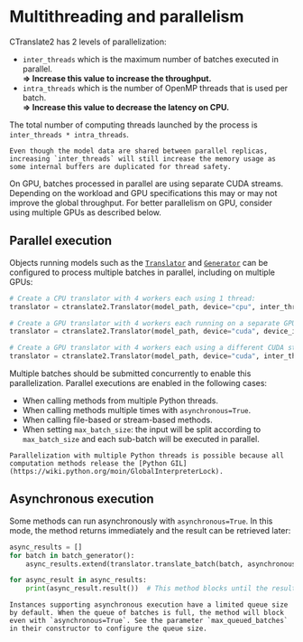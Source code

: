 # Multithreading and parallelism

CTranslate2 has 2 levels of parallelization:

* `inter_threads` which is the maximum number of batches executed in parallel.<br/>**=> Increase this value to increase the throughput.**
* `intra_threads` which is the number of OpenMP threads that is used per batch.<br/>**=> Increase this value to decrease the latency on CPU.**

The total number of computing threads launched by the process is `inter_threads * intra_threads`.

```{note}
Even though the model data are shared between parallel replicas, increasing `inter_threads` will still increase the memory usage as some internal buffers are duplicated for thread safety.
```

On GPU, batches processed in parallel are using separate CUDA streams. Depending on the workload and GPU specifications this may or may not improve the global throughput. For better parallelism on GPU, consider using multiple GPUs as described below.

## Parallel execution

Objects running models such as the [`Translator`](python/ctranslate2.Translator.rst) and [`Generator`](python/ctranslate2.Generator.rst) can be configured to process multiple batches in parallel, including on multiple GPUs:

```python
# Create a CPU translator with 4 workers each using 1 thread:
translator = ctranslate2.Translator(model_path, device="cpu", inter_threads=4, intra_threads=1)

# Create a GPU translator with 4 workers each running on a separate GPU:
translator = ctranslate2.Translator(model_path, device="cuda", device_index=[0, 1, 2, 3])

# Create a GPU translator with 4 workers each using a different CUDA stream:
translator = ctranslate2.Translator(model_path, device="cuda", inter_threads=4)
```

Multiple batches should be submitted concurrently to enable this parallelization. Parallel executions are enabled in the following cases:

* When calling methods from multiple Python threads.
* When calling methods multiple times with `asynchronous=True`.
* When calling file-based or stream-based methods.
* When setting `max_batch_size`: the input will be split according to `max_batch_size` and each sub-batch will be executed in parallel.

```{note}
Parallelization with multiple Python threads is possible because all computation methods release the [Python GIL](https://wiki.python.org/moin/GlobalInterpreterLock).
```

## Asynchronous execution

Some methods can run asynchronously with `asynchronous=True`. In this mode, the method returns immediately and the result can be retrieved later:

```python
async_results = []
for batch in batch_generator():
    async_results.extend(translator.translate_batch(batch, asynchronous=True))

for async_result in async_results:
    print(async_result.result())  # This method blocks until the result is available.
```

```{attention}
Instances supporting asynchronous execution have a limited queue size by default. When the queue of batches is full, the method will block even with `asynchronous=True`. See the parameter `max_queued_batches` in their constructor to configure the queue size.
```
